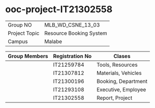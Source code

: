 # ooc-project-IT21302558

|     |     |
| --- | --- |
| Group NO  | MLB_WD_CSNE_13_03 |
| Project Topic | Resource Booking System |
| Campus | Malabe |

| Group Members | Registration No | Clases |
| --- | --- | --- |
| | IT21259784 | Tools, Resources |
| | IT21307812 | Materials, Vehicles |
| | IT21300196 | Booking, Department |
| | IT21293108 | Executive, Employee |
| | IT21302558 | Report, Project |
